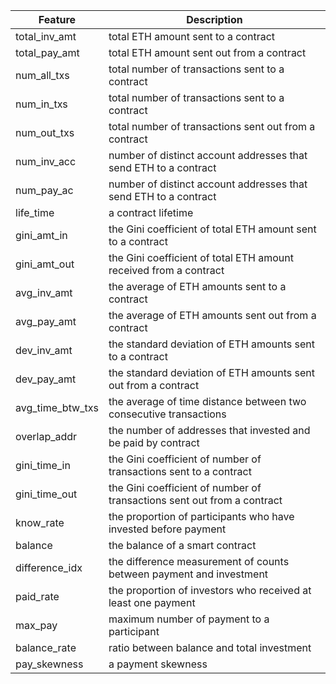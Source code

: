 | Feature  | Description |
| ------------- | ------------- |
| total_inv_amt  | total ETH amount sent to a contract   |
| total_pay_amt  | total ETH amount sent out from a contract  |
| num_all_txs  | total number of transactions sent to a contract  |
| num_in_txs  | total number of transactions sent to a contract  |
| num_out_txs  | total number of transactions sent out from a contract  |
| num_inv_acc  | number of distinct account addresses that send ETH to a contract  |
| num_pay_ac  | number of distinct account addresses that send ETH to a contract  |
| life_time  | a contract lifetime  |
| gini_amt_in  | the Gini coefficient of total ETH amount sent to a contract  |
| gini_amt_out  | the Gini coefficient of total ETH amount received from a contract  |
| avg_inv_amt  | the average of ETH amounts sent to a contract |
| avg_pay_amt  | the average of ETH amounts sent out from a contract  |
| dev_inv_amt  | the standard deviation of ETH amounts sent to a contract  |
| dev_pay_amt  | the standard deviation of ETH amounts sent out from a contract  |
| avg_time_btw_txs  | the average of time distance between two consecutive transactions  |
| overlap_addr  | the number of addresses that invested and be paid by contract |
| gini_time_in  | the Gini coefficient of number of transactions sent to a contract  |
| gini_time_out  | the Gini coefficient of number of transactions sent out from a contract  |
| know_rate  | the proportion of participants who have invested before payment  |
| balance  |  the balance of a smart contract  |
| difference_idx  | the difference measurement of counts between payment and investment  |
| paid_rate  | the proportion of investors who received at least one payment  |
| max_pay  | maximum number of payment to a participant  |
| balance_rate  | ratio between balance and total investment  |
| pay_skewness  | a payment skewness   |
